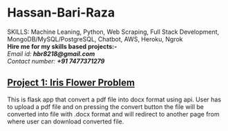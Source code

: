 # Hassan-Bari-Raza
SKILLS: Machine Leaning, Python, Web Scraping, Full Stack Development, MongoDB/MySQL/PostgreSQL, Chatbot, AWS, Heroku, Ngrok <br />
**Hire me for my skills based projects:-** <br />
_Email id:_ **_hbr8218@gmail.com_** <br />
_Contact number:_ **_+91 7477371279_**

## [Project 1: Iris Flower Problem](https://github.com/hbr8218/pdfdocx)
This is flask app that convert a pdf file into docx format using api. User has to upload a pdf file and on pressing the convert button the file will be converted into file with .docx format and will redirect to another page from where user can download converted file.
